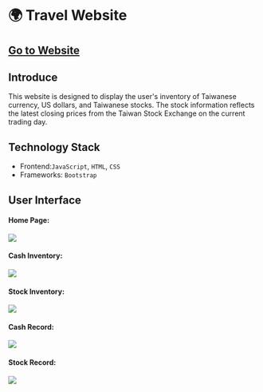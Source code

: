 🌍 Travel Website
===

[Go to Website](https://explorejapan2025.netlify.app/)
--

Introduce
---
This website is designed to display the user's inventory of Taiwanese currency, US dollars, and Taiwanese stocks. The stock information reflects the latest closing prices from the Taiwan Stock Exchange on the current trading day.


Technology Stack
---

* Frontend:`JavaScript`, `HTML`, `CSS`
* Frameworks: `Bootstrap`

User Interface
---

#### Home Page:
![](static/images/homepage.png)

#### Cash Inventory:
![](static/images/cash_inventory.png)

#### Stock Inventory:
![](static/images/stock_inventory.png)

#### Cash Record:
![](static/images/cash_record.png)

#### Stock Record:
![](static/images/stock_record.png)

